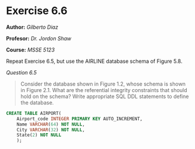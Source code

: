 # Exercise 6.6
**Author:** *Gilberto Diaz*

**Profesor:** *Dr. Jordon Shaw*

**Course:** *MSSE 5123*
<br>

Repeat Exercise 6.5, but use the AIRLINE database schema of Figure 5.8.

*Question 6.5*
> Consider the database shown in Figure 1.2, whose schema is shown in Figure 2.1. What are the referential integrity constraints that should hold on the schema? Write appropriate SQL DDL statements to define the database.

```sql
CREATE TABLE AIRPORT(
    Airport_code INTEGER PRIMARY KEY AUTO_INCREMENT,
    Name VARCHAR(64) NOT NULL,
    City VARCHAR(32) NOT NULL,
    State(2) NOT NULL
    );
```
